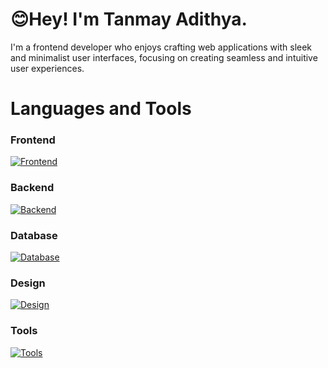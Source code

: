 <h1>😊Hey! I'm Tanmay Adithya.</h1>

I'm a frontend developer who enjoys crafting web applications with sleek and minimalist user interfaces, focusing on creating seamless and intuitive user experiences.


# Languages and Tools

### Frontend

[![Frontend](https://skillicons.dev/icons?i=html,css,scss,bootstrap,js,ts,react,redux,tailwind,astro)](https://skillicons.dev)

### Backend

[![Backend](https://skillicons.dev/icons?i=nodejs,express,postman)](https://skillicons.dev)

### Database

[![Database](https://skillicons.dev/icons?i=mongodb,mysql,postgres)](https://skillicons.dev)

### Design

[![Design](https://skillicons.dev/icons?i=figma,ps)](https://skillicons.dev)

### Tools

[![Tools](https://skillicons.dev/icons?i=git,github,vscode,windows,ubuntu)](https://skillicons.dev)


<!-- [![](https://visitcount.itsvg.in/api?id=TanmayAdithya&label=Profile%20Views&color=12&icon=5&pretty=false)](https://visitcount.itsvg.in) -->
